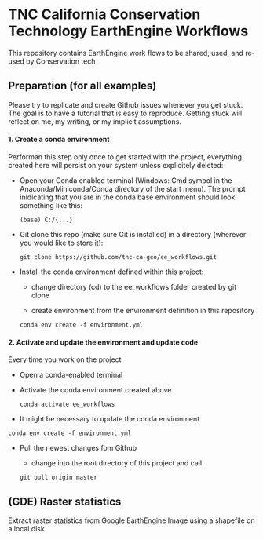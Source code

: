 # TNC California Conservation Technology EarthEngine Workflows

This repository contains EarthEngine work flows to be shared, used, 
and re-used by Conservation tech

## Preparation (for all examples)

Please try to replicate and create Github issues whenever you get 
stuck. The goal is to have a tutorial that is easy to reproduce. Getting stuck
will reflect on me, my writing, or my implicit assumptions.

#### 1. Create a conda environment

Performan this step only once to get started with the project, everything
created here will persist on your system unless explicitely deleted:

- Open your Conda enabled terminal (Windows: Cmd symbol in 
the Anaconda/Miniconda/Conda directory of the start menu). 
The prompt inidicating that you are in the conda base environment 
should look something like this:
  
  ```
  (base) C:/{...}
  ```


- Git clone this repo (make sure Git is installed) in a directory (wherever
you would like to store it):
    
    ```
    git clone https://github.com/tnc-ca-geo/ee_workflows.git
    ```

- Install the conda environment defined within this project:
    
    - change directory (cd) to the ee_workflows folder created by git clone
    
    - create environment from the environment definition in this repository
    
    ```
    conda env create -f environment.yml     
    ```

#### 2. Activate and update the environment and update code

Every time you work on the project

- Open a conda-enabled terminal

- Activate the conda environment created above
    
  ```
  conda activate ee_workflows
  ```
  
 - It might be necessary to update the conda environment
 
 ```
 conda env create -f environment.yml
 ```
 
 - Pull the newest changes fom Github
 
    - change into the root directory of this project and call
    
    ```
    git pull origin master
    ```
    
 

## (GDE) Raster statistics

Extract raster statistics from Google EarthEngine Image using a 
shapefile on a local disk


